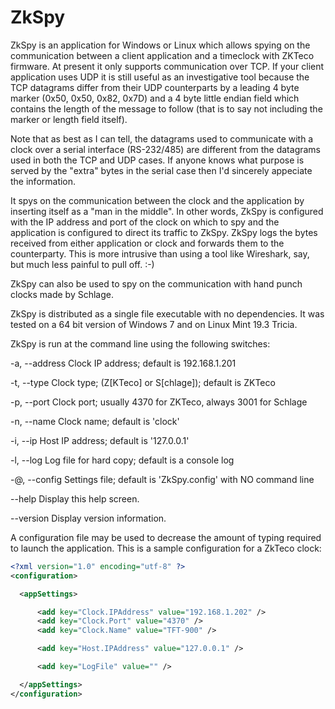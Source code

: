 # ZkSpy
ZkSpy is an application for Windows or Linux which allows spying on the communication between a client application and a timeclock with ZKTeco firmware. At present it only supports communication over TCP. If your client application uses UDP it is still useful as an investigative tool because the TCP datagrams differ from their UDP counterparts by a leading 4 byte marker (0x50, 0x50, 0x82, 0x7D) and a 4 byte little endian field which contains the length of the message to follow (that is to say not including the marker or length field itself).

Note that as best as I can tell, the datagrams used to communicate with a clock over a serial interface (RS-232/485) are different from the datagrams used in both the TCP and UDP cases. If anyone knows what purpose is served by the "extra" bytes in the serial case then I'd sincerely appeciate the information.

It spys on the communication between the clock and the application by inserting itself as a "man in the middle". In other words, ZkSpy is configured with the IP address and port of the clock on which to spy and the application is configured to direct its traffic to ZkSpy. ZkSpy logs the bytes received from either application or clock and forwards them to the counterparty. This is more intrusive than using a tool like Wireshark, say, but much less painful to pull off. :-)

ZkSpy can also be used to spy on the communication with hand punch clocks made by Schlage.

ZkSpy is distributed as a single file executable with no dependencies. It was tested on a 64 bit version of Windows 7 and on Linux Mint 19.3 Tricia. 

ZkSpy is run at the command line using the following switches:

  -a, --address    Clock IP address; default is 192.168.1.201

  -t, --type       Clock type; (Z[KTeco] or S[chlage]); default is ZKTeco

  -p, --port       Clock port; usually 4370 for ZKTeco, always 3001 for Schlage

  -n, --name       Clock name; default is 'clock'

  -i, --ip         Host IP address; default is '127.0.0.1'

  -l, --log        Log file for hard copy; default is a console log

  -@, --config     Settings file; default is 'ZkSpy.config' with NO command line

  --help           Display this help screen.

  --version        Display version information.
  
  A configuration file may be used to decrease the amount of typing required to launch the application. This is a sample configuration for a ZkTeco clock:
  
  ```xml
  <?xml version="1.0" encoding="utf-8" ?>
  <configuration>

    <appSettings>

        <add key="Clock.IPAddress" value="192.168.1.202" />
        <add key="Clock.Port" value="4370" />
        <add key="Clock.Name" value="TFT-900" />

        <add key="Host.IPAddress" value="127.0.0.1" />

        <add key="LogFile" value="" />

    </appSettings>
 </configuration>
 ```
  
  

